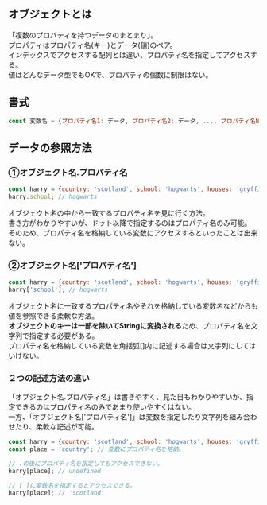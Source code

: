 ## オブジェクトとは
「複数のプロパティを持つデータのまとまり」。  
プロパティはプロパティ名(キー)とデータ(値)のペア。  
インデックスでアクセスする配列とは違い、プロパティ名を指定してアクセスする。  
値はどんなデータ型でもOKで、プロパティの個数に制限はない。

## 書式
```javascript
const 変数名 = {プロパティ名1: データ, プロパティ名2: データ, ..., プロパティ名N: データ}

```

## データの参照方法
### ①オブジェクト名.プロパティ名
```javascript
const harry = {country: 'scotland', school: 'hogwarts', houses: 'gryffindor'};
harry.school; // hogwarts
```
オブジェクト名の中から一致するプロパティ名を見に行く方法。  
書き方がわかりやすいが、ドット以降で指定するのはプロパティ名のみ可能。  
そのため、プロパティ名を格納している変数にアクセスするといったことは出来ない。

### ②オブジェクト名['プロパティ名']
```javascript
const harry = {country: 'scotland', school: 'hogwarts', houses: 'gryffindor'};
harry['school']; // hogwarts
```
オブジェクト名に一致するプロパティ名やそれを格納している変数名などからも値を参照できる柔軟な方法。  
**オブジェクトのキーは一部を除いてStringに変換される**ため、プロパティ名を文字列で指定する必要がある。  
プロパティ名を格納している変数を角括弧[]内に記述する場合は文字列にしてはいけない。

### ２つの記述方法の違い
「オブジェクト名.プロパティ名」は書きやすく、見た目もわかりやすいが、指定できるのはプロパティ名のみであまり使いやすくはない。  
一方、「オブジェクト名['プロパティ名']」は変数を指定したり文字列を組み合わせたり、柔軟な記述が可能。  
```javascript
const harry = {country: 'scotland', school: 'hogwarts', houses: 'gryffindor'};
const place = 'country'; // 変数にプロパティ名を格納。

// .の後にプロパティ名を指定してもアクセスできない。
harry[place]; // undefined

// [ ]に変数名を指定するとアクセスできる。
harry[place]; // 'scotland'
```
